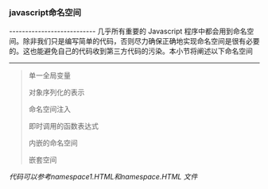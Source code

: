 <h3>javascript命名空间</h3>
---------------------------
几乎所有重要的 Javascript 程序中都会用到命名空间。除非我们只是编写简单的代码，否则尽力确保正确地实现命名空间是很有必要的。这也能避免自己的代码收到第三方代码的污染。本小节将阐述以下命名空间

----------
>单一全局变量
>
>
>对象序列化的表示
>
>命名空间注入
>
>即时调用的函数表达式
>
>内嵌的命名空间
>
>嵌套空间

*代码可以参考namespace1.HTML和namespace.HTML 文件*